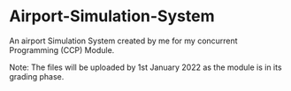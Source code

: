 # Airport-Simulation-System
An airport Simulation System created by me for my concurrent Programming (CCP) Module.

Note: The files will be uploaded by 1st January 2022 as the module is in its grading phase.

